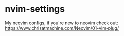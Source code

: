# nvim-settings
My neovim configs, if you're new to neovim check out: https://www.chrisatmachine.com/Neovim/01-vim-plug/
